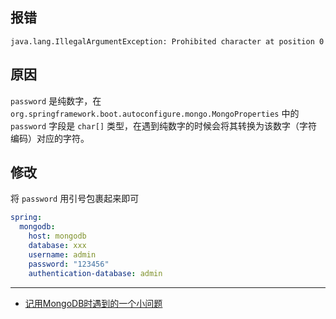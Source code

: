 ## 报错
```
java.lang.IllegalArgumentException: Prohibited character at position 0
```

## 原因
`password` 是纯数字，在 `org.springframework.boot.autoconfigure.mongo.MongoProperties` 中的 `password` 字段是 `char[]` 类型，在遇到纯数字的时候会将其转换为该数字（字符编码）对应的字符。


## 修改
将 `password` 用引号包裹起来即可
```yml
spring:
  mongodb:
    host: mongodb
    database: xxx
    username: admin
    password: "123456"
    authentication-database: admin
```

---
- [记用MongoDB时遇到的一个小问题](https://blog.csdn.net/qq_45781295/article/details/120936287)
